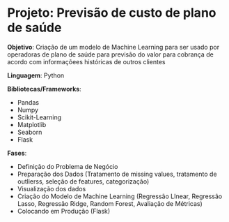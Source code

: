 # Projeto: Previsão de custo de plano de saúde

**Objetivo**: Criação de um modelo de Machine Learning para ser usado por operadoras de plano de saúde para previsão do valor para cobrança de acordo com informaçõees históricas de outros clientes

**Linguagem**: Python

**Bibliotecas/Frameworks**: 

- Pandas
- Numpy
- Scikit-Learning
- Matplotlib
- Seaborn
- Flask

**Fases**:

- Definição do Problema de Negócio
- Preparação dos Dados (Tratamento de missing values, tratamento de outlierss, seleção de features, categorização)
- Visualização dos dados
- Criação do Modelo de Machine Learning (Regressão LInear, Regressão Lasso, Regressão Ridge, Random Forest, Avaliação de Métricas)
- Colocando em Produção (Flask)

